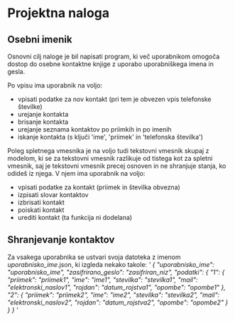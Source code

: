 Projektna naloga
==========

Osebni imenik
---------

Osnovni cilj naloge je bil napisati program, ki več uporabnikom omogoča
dostop do osebne kontaktne knjige z uporabo uporabniškega imena in gesla.

Po vpisu ima uporabnik na voljo:
* vpisati podatke za nov kontakt (pri tem je obvezen vpis telefonske številke)
* urejanje kontakta
* brisanje kontakta
* urejanje seznama kontaktov po priimkih in po imenih
* iskanje kontakta (s ključi 'ime', 'priimek' in 'telefonska številka')

Poleg spletnega vmesnika je na voljo tudi tekstovni vmesnik skupaj z modelom, ki se
za tekstovni vmesnik razlikuje od tistega kot za spletni vmesnik, saj je tekstovni vmesnik
precej osnoven in ne shranjuje stanja, ko odideš iz njega. V njem ima uporabnik na voljo:
* vpisati podatke za kontakt (priimek in številka obvezna)
* izpisati slovar kontaktov
* izbrisati kontakt
* poiskati kontakt
* urediti kontakt (ta funkcija ni dodelana)

Shranjevanje kontaktov
----------

Za vsakega uporabnika se ustvari svoja datoteka z imenom <i>uporabnisko_ime</i>.json,
ki izgleda nekako takole:
<i>
'
{
    "uporabnisko_ime": "uporabnisko_ime",
    "zasifrirano_geslo": "zasifriran_niz",
    "podatki": {
        "1": {
            "priimek": "priimek1",
            "ime": "ime1",
            "stevilka": "stevilka1",
            "mail": "elektronski_naslov1",
            "rojdan": "datum_rojstva1",
            "opombe": "opombe1"
        },
        "2": {
            "priimek": "priimek2",
            "ime": "ime2",
            "stevilka": "stevilka2",
            "mail": "elektronski_naslov2",
            "rojdan": "datum_rojstva2",
            "opombe": "opombe2"
        }
    }
}
'
</i>